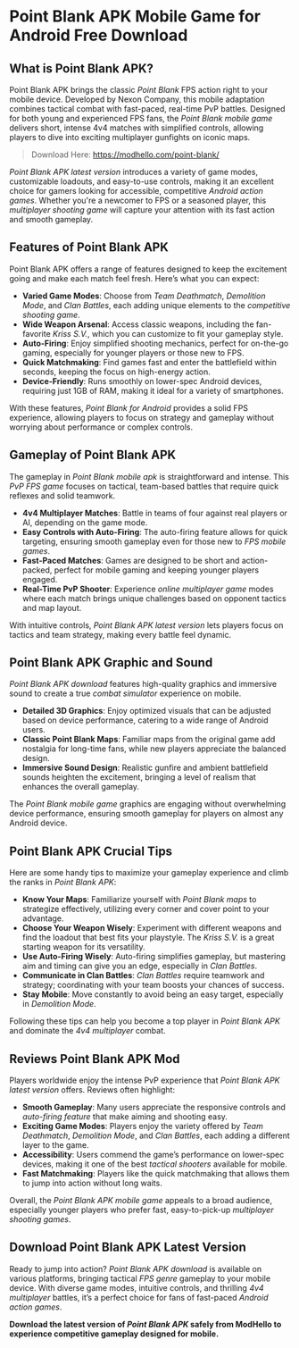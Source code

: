 # Point Blank APK Mobile Game for Android Free Download

## What is Point Blank APK?
Point Blank APK brings the classic *Point Blank* FPS action right to your mobile device. Developed by Nexon Company, this mobile adaptation combines tactical combat with fast-paced, real-time PvP battles. Designed for both young and experienced FPS fans, the *Point Blank mobile game* delivers short, intense 4v4 matches with simplified controls, allowing players to dive into exciting multiplayer gunfights on iconic maps.

>Download Here: https://modhello.com/point-blank/

*Point Blank APK latest version* introduces a variety of game modes, customizable loadouts, and easy-to-use controls, making it an excellent choice for gamers looking for accessible, competitive *Android action games*. Whether you're a newcomer to FPS or a seasoned player, this *multiplayer shooting game* will capture your attention with its fast action and smooth gameplay.

## Features of Point Blank APK
Point Blank APK offers a range of features designed to keep the excitement going and make each match feel fresh. Here’s what you can expect:

- **Varied Game Modes**: Choose from *Team Deathmatch*, *Demolition Mode*, and *Clan Battles*, each adding unique elements to the *competitive shooting game*.
- **Wide Weapon Arsenal**: Access classic weapons, including the fan-favorite *Kriss S.V.*, which you can customize to fit your gameplay style.
- **Auto-Firing**: Enjoy simplified shooting mechanics, perfect for on-the-go gaming, especially for younger players or those new to FPS.
- **Quick Matchmaking**: Find games fast and enter the battlefield within seconds, keeping the focus on high-energy action.
- **Device-Friendly**: Runs smoothly on lower-spec Android devices, requiring just 1GB of RAM, making it ideal for a variety of smartphones.

With these features, *Point Blank for Android* provides a solid FPS experience, allowing players to focus on strategy and gameplay without worrying about performance or complex controls.

## Gameplay of Point Blank APK
The gameplay in *Point Blank mobile apk* is straightforward and intense. This *PvP FPS game* focuses on tactical, team-based battles that require quick reflexes and solid teamwork.

- **4v4 Multiplayer Matches**: Battle in teams of four against real players or AI, depending on the game mode.
- **Easy Controls with Auto-Firing**: The auto-firing feature allows for quick targeting, ensuring smooth gameplay even for those new to *FPS mobile games*.
- **Fast-Paced Matches**: Games are designed to be short and action-packed, perfect for mobile gaming and keeping younger players engaged.
- **Real-Time PvP Shooter**: Experience *online multiplayer game* modes where each match brings unique challenges based on opponent tactics and map layout.

With intuitive controls, *Point Blank APK latest version* lets players focus on tactics and team strategy, making every battle feel dynamic.

## Point Blank APK Graphic and Sound
*Point Blank APK download* features high-quality graphics and immersive sound to create a true *combat simulator* experience on mobile.

- **Detailed 3D Graphics**: Enjoy optimized visuals that can be adjusted based on device performance, catering to a wide range of Android users.
- **Classic Point Blank Maps**: Familiar maps from the original game add nostalgia for long-time fans, while new players appreciate the balanced design.
- **Immersive Sound Design**: Realistic gunfire and ambient battlefield sounds heighten the excitement, bringing a level of realism that enhances the overall gameplay.

The *Point Blank mobile game* graphics are engaging without overwhelming device performance, ensuring smooth gameplay for players on almost any Android device.

## Point Blank APK Crucial Tips
Here are some handy tips to maximize your gameplay experience and climb the ranks in *Point Blank APK*:

- **Know Your Maps**: Familiarize yourself with *Point Blank maps* to strategize effectively, utilizing every corner and cover point to your advantage.
- **Choose Your Weapon Wisely**: Experiment with different weapons and find the loadout that best fits your playstyle. The *Kriss S.V.* is a great starting weapon for its versatility.
- **Use Auto-Firing Wisely**: Auto-firing simplifies gameplay, but mastering aim and timing can give you an edge, especially in *Clan Battles*.
- **Communicate in Clan Battles**: *Clan Battles* require teamwork and strategy; coordinating with your team boosts your chances of success.
- **Stay Mobile**: Move constantly to avoid being an easy target, especially in *Demolition Mode*.

Following these tips can help you become a top player in *Point Blank APK* and dominate the *4v4 multiplayer* combat.

## Reviews Point Blank APK Mod
Players worldwide enjoy the intense PvP experience that *Point Blank APK latest version* offers. Reviews often highlight:

- **Smooth Gameplay**: Many users appreciate the responsive controls and *auto-firing feature* that make aiming and shooting easy.
- **Exciting Game Modes**: Players enjoy the variety offered by *Team Deathmatch*, *Demolition Mode*, and *Clan Battles*, each adding a different layer to the game.
- **Accessibility**: Users commend the game’s performance on lower-spec devices, making it one of the best *tactical shooters* available for mobile.
- **Fast Matchmaking**: Players like the quick matchmaking that allows them to jump into action without long waits.

Overall, the *Point Blank APK mobile game* appeals to a broad audience, especially younger players who prefer fast, easy-to-pick-up *multiplayer shooting games*.

## Download Point Blank APK Latest Version
Ready to jump into action? *Point Blank APK download* is available on various platforms, bringing tactical *FPS genre* gameplay to your mobile device. With diverse game modes, intuitive controls, and thrilling *4v4 multiplayer* battles, it’s a perfect choice for fans of fast-paced *Android action games*.

**Download the latest version of *Point Blank APK* safely from ModHello to experience competitive gameplay designed for mobile.**
